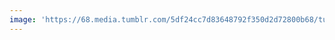 ```yaml
---
image: 'https://68.media.tumblr.com/5df24cc7d83648792f350d2d72800b68/tumblr_nd49cc1Ds21tbdx3so1_1280.jpg'
---
```

